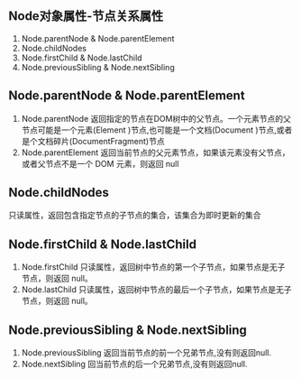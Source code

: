 
## Node对象属性-节点关系属性
1. Node.parentNode & Node.parentElement
2. Node.childNodes
3. Node.firstChild & Node.lastChild
4. Node.previousSibling & Node.nextSibling  

## Node.parentNode & Node.parentElement
1. Node.parentNode 返回指定的节点在DOM树中的父节点。一个元素节点的父节点可能是一个元素(Element )节点,也可能是一个文档(Document )节点,或者是个文档碎片(DocumentFragment)节点
2. Node.parentElement 返回当前节点的父元素节点，如果该元素没有父节点，或者父节点不是一个 DOM 元素，则返回 null

## Node.childNodes
只读属性，返回包含指定节点的子节点的集合，该集合为即时更新的集合


## Node.firstChild & Node.lastChild
1. Node.firstChild 只读属性，返回树中节点的第一个子节点，如果节点是无子节点，则返回 null。
2. Node.lastChild 只读属性，返回树中节点的最后一个子节点，如果节点是无子节点，则返回 null。

## Node.previousSibling & Node.nextSibling 
1. Node.previousSibling 返回当前节点的前一个兄弟节点,没有则返回null.
2. Node.nextSibling 回当前节点的后一个兄弟节点,没有则返回null.